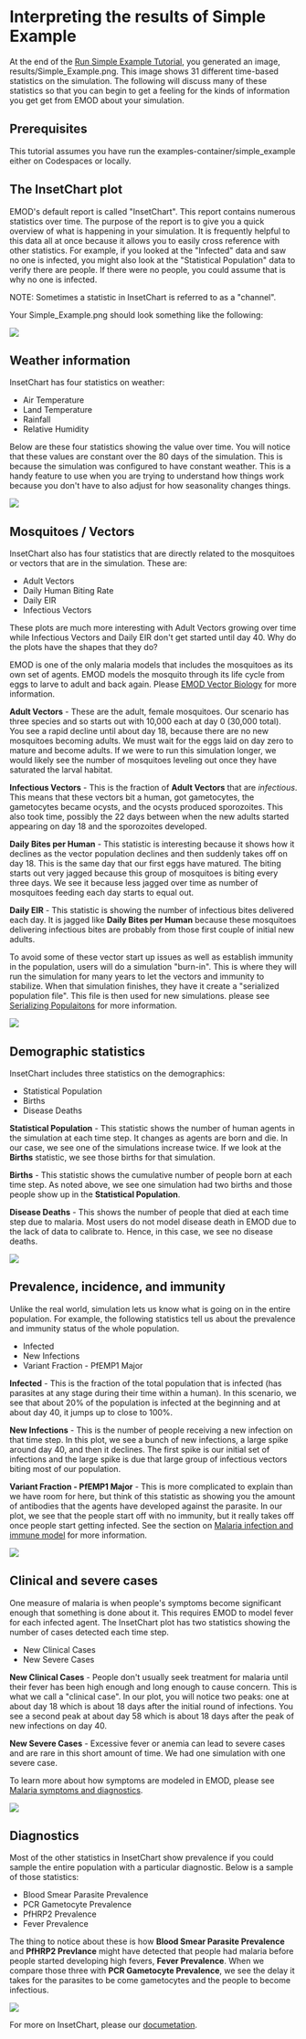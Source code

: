 # Interpreting the results of Simple Example

At the end of the [Run Simple Example Tutorial](tutorial_run_simple_example.md), you generated
an image, results/Simple_Example.png.  This image shows 31 different time-based statistics
on the simulation.  The following will discuss many of these statistics so that you
can begin to get a feeling for the kinds of information you get get from EMOD about
your simulation.

## Prerequisites

This tutorial assumes you have run the examples-container/simple_example either on
Codespaces or locally.

## The InsetChart plot

EMOD's default report is called "InsetChart".  This report contains numerous statistics
over time.  The purpose of the report is to give you a quick overview of what is happening
in your simulation.  It is frequently helpful to this data all at once because it allows
you to easily cross reference with other statistics.  For example, if you looked at the
"Infected" data and saw no one is infected, you might also look at the "Statistical Population"
data to verify there are people.  If there were no people, you could assume that is why
no one is infected.

NOTE:  Sometimes a statistic in InsetChart is referred to as a "channel".

Your Simple_Example.png should look something like the following:

![](media/tutorial_17_understand_results.png)

## Weather information

InsetChart has four statistics on weather:
- Air Temperature
- Land Temperature
- Rainfall
- Relative Humidity

Below are these four statistics showing the value over time.  You will notice that these values
are constant over the 80 days of the simulation.  This is because the simulation was configured
to have constant weather.  This is a handy feature to use when you are trying to understand how
things work because you don't have to also adjust for how seasonality changes things.

![](media/tutorial_18_weather.png)

## Mosquitoes / Vectors

InsetChart also has four statistics that are directly related to the mosquitoes or vectors that
are in the simulation.  These are:
- Adult Vectors
- Daily Human Biting Rate
- Daily EIR
- Infectious Vectors

These plots are much more interesting with Adult Vectors growing over time while Infectious Vectors and Daily EIR don't get started until day 40.  Why do the plots have the shapes that they do?

EMOD is one of the only malaria models that includes the mosquitoes as its own set of agents.
EMOD models the mosquito through its life cycle from eggs to larve to adult and back again.
Please [EMOD Vector Biology](https://docs.idmod.org/projects/emodpy-malaria/en/latest/emod/vector-model-overview.html) for more information.

**Adult Vectors** - These are the adult, female mosquitoes.  Our scenario has three species and so starts out with 10,000 each at day 0 (30,000 total).  You see a rapid decline until about day 18,
because there are no new mosquitoes becoming adults.  We must wait for the eggs laid on day zero
to mature and become adults.  If we were to run this simulation longer, we would likely see the
number of mosquitoes leveling out once they have saturated the larval habitat.

**Infectious Vectors** - This is the fraction of **Adult Vectors** that are _infectious_.  This
means that these vectors bit a human, got gametocytes, the gametocytes became ocysts, and the ocysts
produced sporozoites.  This also took time, possibly the 22 days between when the new adults
started appearing on day 18 and the sporozoites developed.

**Daily Bites per Human** - This statistic is interesting because it shows how it declines
as the vector population declines and then suddenly takes off on day 18.  This is the same day
that our first eggs have matured.  The biting starts out very jagged because this group of
mosquitoes is biting every three days.  We see it because less jagged over time as number
of mosquitoes feeding each day starts to equal out.

**Daily EIR** - This statistic is showing the number of infectious bites delivered each day.
It is jagged like **Daily Bites per Human** because these mosquitoes delivering infectious
bites are probably from those first couple of initial new adults.

To avoid some of these vector start up issues as well as establish immunity in the population,
users will do a simulation "burn-in".  This is where they will run the simulation for many
years to let the vectors and immunity to stabilize.  When that simulation finishes, they have
it create a "serialized population file".  This file is then used for new simulations.
please see [Serializing Populaitons](https://docs.idmod.org/projects/emodpy-malaria/en/latest/emod/software-serializing-pops.html) for more information.

![](media/tutorial_19_vectors.png)

## Demographic statistics

InsetChart includes three statistics on the demographics:
- Statistical Population
- Births
- Disease Deaths

**Statistical Population** - This statistic shows the number of human agents in the simulation
at each time step.  It changes as agents are born and die.  In our case, we see one of the
simulations increase twice.  If we look at the **Births** statistic, we see those births for that
simulation.

**Births** - This statistic shows the cumulative number of people born at each time step.
As noted above, we see one simulation had two births and those people show up in the 
**Statistical Population**.

**Disease Deaths** - This shows the number of people that died at each time step due to
malaria.  Most users do not model disease death in EMOD due to the lack of data to calibrate
to.  Hence, in this case, we see no disease deaths.

![](media/tutorial_20_demographics.png)

## Prevalence, incidence, and immunity

Unlike the real world, simulation lets us know what is going on in the entire population.
For example, the following statistics tell us about the prevalence and immunity status of
the whole population.
- Infected
- New Infections
- Variant Fraction - PfEMP1 Major

**Infected** - This is the fraction of the total population that is infected (has parasites
at any stage during their time within a human).  In this scenario, we see that about 20% of
the population is infected at the beginning and at about day 40, it jumps up to close to 100%.

**New Infections** - This is the number of people receiving a new infection on that time step.
In this plot, we see a bunch of new infections, a large spike around day 40, and then it declines.
The first spike is our initial set of infections and the large spike is due that large group
of infectious vectors biting most of our population.

**Variant Fraction - PfEMP1 Major** - This is more complicated to explain than we have room
for here, but think of this statistic as showing you the amount of antibodies that the agents
have developed against the parasite.  In our plot, we see that the people start off with no
immunity, but it really takes off once people start getting infected.  See the section on
[Malaria infection and immune model](https://docs.idmod.org/projects/emodpy-malaria/en/latest/emod/malaria-model-infection-immunity.html)
for more information.

![](media/tutorial_21_prevalence.png)

## Clinical and severe cases

One measure of malaria is when people's symptoms become significant enough that something
is done about it.  This requires EMOD to model fever for each infected agent.  The InsetChart
plot has two statistics showing the number of cases detected each time step.
- New Clinical Cases
- New Severe Cases

**New Clinical Cases** - People don't usually seek treatment for malaria until their fever
has been high enough and long enough to cause concern.  This is what we call a "clinical case".
In our plot, you will notice two peaks: one at about day 18 which is about 18 days after the
initial round of infections.  You see a second peak at about day 58 which is about 18 days after
the peak of new infections on day 40.

**New Severe Cases** - Excessive fever or anemia can lead to severe cases and are rare in this
short amount of time.  We had one simulation with one severe case.

To learn more about how symptoms are modeled in EMOD, please see [Malaria symptoms and diagnostics](
https://docs.idmod.org/projects/emodpy-malaria/en/latest/emod/malaria-model-symptoms-diagnosis.html).

![](media/tutorial_22_cases.png)

## Diagnostics

Most of the other statistics in InsetChart show prevalence if you could sample the entire
population with a particular diagnostic.  Below is a sample of those statistics:
- Blood Smear Parasite Prevalence
- PCR Gametocyte Prevalence
- PfHRP2 Prevalence
- Fever Prevalence

The thing to notice about these is how **Blood Smear Parasite Prevalence** and **PfHRP2 Prevlance**
might have detected that people had malaria before people started developing high fevers,
**Fever Prevalence**.  When we compare those three with **PCR Gametocyte Prevalence**, we
see the delay it takes for the parasites to be come gametocytes and the people to become
infectious.

![](media/tutorial_23_diagnostics.png)

For more on InsetChart, please our [documetation](https://docs.idmod.org/projects/emodpy-malaria/en/latest/emod/software-report-inset-chart.html).

